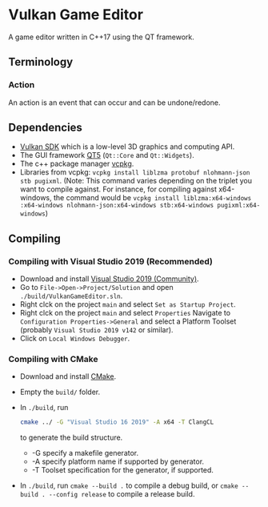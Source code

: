 # Vulkan Game Editor

A game editor written in C++17 using the QT framework.

## Terminology

### Action

An action is an event that can occur and can be undone/redone.

## Dependencies

- [Vulkan SDK](https://vulkan.lunarg.com/) which is a low-level 3D graphics and computing API.
- The GUI framework [QT5](https://www.qt.io/download-open-source) (`Qt::Core` and `Qt::Widgets`).
- The c++ package manager [vcpkg](https://github.com/microsoft/vcpkg).
- Libraries from vcpkg: `vcpkg install liblzma protobuf nlohmann-json stb pugixml`. (Note: This command varies depending on the triplet you want to compile against.
  For instance, for compiling against x64-windows, the command would be `vcpkg install liblzma:x64-windows :x64-windows nlohmann-json:x64-windows stb:x64-windows pugixml:x64-windows`)

## Compiling

### Compiling with Visual Studio 2019 (Recommended)

- Download and install [Visual Studio 2019 (Community)](https://visualstudio.microsoft.com/vs/).
- Go to `File->Open->Project/Solution` and open `./build/VulkanGameEditor.sln`.
- Right clck on the project `main` and select `Set as Startup Project`.
- Right clck on the project `main` and select `Properties` Navigate to `Configuration Properties->General` and select a Platform Toolset (probably `Visual Studio 2019 v142` or similar).
- Click on `Local Windows Debugger`.

### Compiling with CMake

- Download and install [CMake](https://cmake.org/download/).
- Empty the `build/` folder.
- In `./build`, run

  ```bash
  cmake ../ -G "Visual Studio 16 2019" -A x64 -T ClangCL
  ```

  to generate the build structure.

  - -G specify a makefile generator.
  - -A specify platform name if supported by generator.
  - -T Toolset specification for the generator, if supported.

- In `./build`, run `cmake --build .` to compile a debug build, or `cmake --build . --config release` to compile a release build.
